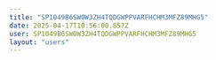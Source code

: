 ```yaml
---
title: "SP1049B6SW0W3ZH4TQDGWPPVARFHCHM3MFZ89MHG5"
date: 2025-04-17T10:56:00.857Z
user: SP1049B6SW0W3ZH4TQDGWPPVARFHCHM3MFZ89MHG5
layout: "users"
---
```

    